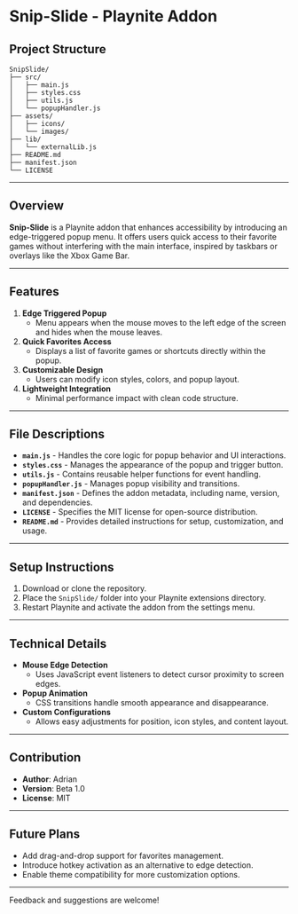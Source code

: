 # Snip-Slide - Playnite Addon

## Project Structure
```
SnipSlide/
├── src/
│   ├── main.js
│   ├── styles.css
│   ├── utils.js
│   └── popupHandler.js
├── assets/
│   ├── icons/
│   └── images/
├── lib/
│   └── externalLib.js
├── README.md
├── manifest.json
└── LICENSE
```

---

## Overview
**Snip-Slide** is a Playnite addon that enhances accessibility by introducing an edge-triggered popup menu. It offers users quick access to their favorite games without interfering with the main interface, inspired by taskbars or overlays like the Xbox Game Bar.

---

## Features
1. **Edge Triggered Popup**
   - Menu appears when the mouse moves to the left edge of the screen and hides when the mouse leaves.
2. **Quick Favorites Access**
   - Displays a list of favorite games or shortcuts directly within the popup.
3. **Customizable Design**
   - Users can modify icon styles, colors, and popup layout.
4. **Lightweight Integration**
   - Minimal performance impact with clean code structure.

---

## File Descriptions
- **`main.js`** - Handles the core logic for popup behavior and UI interactions.
- **`styles.css`** - Manages the appearance of the popup and trigger button.
- **`utils.js`** - Contains reusable helper functions for event handling.
- **`popupHandler.js`** - Manages popup visibility and transitions.
- **`manifest.json`** - Defines the addon metadata, including name, version, and dependencies.
- **`LICENSE`** - Specifies the MIT license for open-source distribution.
- **`README.md`** - Provides detailed instructions for setup, customization, and usage.

---

## Setup Instructions
1. Download or clone the repository.
2. Place the `SnipSlide/` folder into your Playnite extensions directory.
3. Restart Playnite and activate the addon from the settings menu.

---

## Technical Details
- **Mouse Edge Detection**
  - Uses JavaScript event listeners to detect cursor proximity to screen edges.
- **Popup Animation**
  - CSS transitions handle smooth appearance and disappearance.
- **Custom Configurations**
  - Allows easy adjustments for position, icon styles, and content layout.

---

## Contribution
- **Author**: Adrian
- **Version**: Beta 1.0
- **License**: MIT

---

## Future Plans
- Add drag-and-drop support for favorites management.
- Introduce hotkey activation as an alternative to edge detection.
- Enable theme compatibility for more customization options.

---

Feedback and suggestions are welcome!
